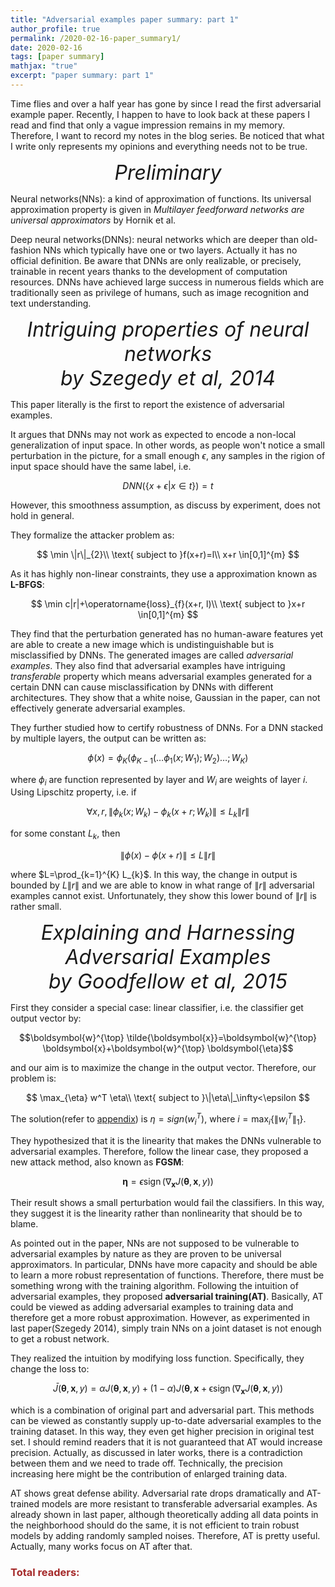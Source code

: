```yaml
---
title: "Adversarial examples paper summary: part 1"
author_profile: true
permalink: /2020-02-16-paper_summary1/
date: 2020-02-16
tags: [paper summary]
mathjax: "true"
excerpt: "paper summary: part 1"
---
```


Time flies and over a half year has gone by since I read the first adversarial example paper. Recently, I happen to have to look back at these papers I read and find that only a vague impression remains in my memory. Therefore, I want to record my notes in the blog series. Be noticed that what I write only represents my opinions and everything needs not to be true.

<p style="text-align: center;"><font size='+3'><i>Preliminary</i></font></p>

Neural networks(NNs): a kind of approximation of functions. Its universal approximation property is given in  *Multilayer feedforward networks are universal approximators* by Hornik et al.

Deep neural networks(DNNs): neural networks which are deeper than old-fashion NNs which typically have one or two layers. Actually it has no official definition. Be aware that DNNs are only realizable, or precisely, trainable in recent years thanks to the development of computation resources. DNNs have achieved large success in numerous fields which are traditionally seen as privilege of humans, such as image recognition and text understanding.

<p style="text-align: center;"><font size='+3'><i>Intriguing properties of neural networks<br> by Szegedy et al, 2014</i></font></p>


This paper literally is the first to report the existence of adversarial examples. 

It argues that DNNs may not work as expected to encode a non-local generalization of input space. In other words, as people won't notice a small perturbation in the picture, for a small enough $\epsilon$, any samples in the rigion of input space should have the same label, i.e. 

$$DNN(\{x+\epsilon|x\in t\}) = t$$ 

However, this smoothness assumption, as discuss by experiment, does not hold in general.

They formalize the attacker problem as:

$$
\min \|r\|_{2}\\
\text{ subject to }f(x+r)=l\\
x+r \in[0,1]^{m}
$$

As it has highly non-linear constraints, they use a approximation known as **L-BFGS**:

$$
\min c|r|+\operatorname{loss}_{f}(x+r, l)\\
\text{ subject to }x+r \in[0,1]^{m}
$$

They find that the perturbation generated has no human-aware features yet are able to create a new image which is undistinguishable but is misclassified by DNNs. The generated images are called *adversarial examples*. They also find that adversarial examples have intriguing *transferable* property which means adversarial examples generated for a certain DNN can cause misclassification by DNNs with different architectures. They show that a white noise, Gaussian in the paper, can not effectively generate adversarial examples.

They further studied how to certify robustness of DNNs. For a DNN stacked by multiple layers, the output can be written as:

$$\phi(x)=\phi_{K}\left(\phi_{K-1}\left(\ldots \phi_{1}\left(x ; W_{1}\right) ; W_{2}\right) \ldots ; W_{K}\right)$$

where $\phi_i$ are function represented by layer and $W_i$ are weights of layer $i$. Using Lipschitz property, i.e. if

$$\forall x, r,\left\|\phi_{k}\left(x ; W_{k}\right)-\phi_{k}\left(x+r ; W_{k}\right)\right\| \leq L_{k}\|r\|$$

for some constant $L_{k}$, then 

$$\|\phi(x)-\phi(x+r)\| \leq L\|r\|$$

where $L=\prod_{k=1}^{K} L_{k}$. In this way, the change in output is bounded by $L \|r\|$ and we are able to know in what range of $\|r\|$ adversarial examples cannot exist. Unfortunately, they show this lower bound of $\|r\|$ is rather small.

<p style="text-align: center;"><font size='+3'><i>Explaining and Harnessing Adversarial Examples<br> by Goodfellow et al, 2015</i></font></p> 

First they consider a special case: linear classifier, i.e. the classifier get output vector by:

$$\boldsymbol{w}^{\top} \tilde{\boldsymbol{x}}=\boldsymbol{w}^{\top} \boldsymbol{x}+\boldsymbol{w}^{\top} \boldsymbol{\eta}$$

and our aim is to maximize the change in the output vector. Therefore, our problem is:

$$
\max_{\eta} w^T \eta\\
\text{ subject to }\|\eta\|_\infty<\epsilon
$$

The solution(refer to [appendix](https://algebraloveme.github.io/2020-02-16-appendix-for-paper-summary1/)) is $\eta = sign(w_i^T)$,  where $i=\max_{i}\{\|w_i^T\|_1\}$.

They hypothesized that it is the linearity that makes the DNNs vulnerable to adversarial examples. Therefore, follow the linear case, they proposed a new attack method, also known as **FGSM**:

$$\boldsymbol{\eta}=\epsilon \operatorname{sign}\left(\nabla_{\boldsymbol{x}} J(\boldsymbol{\theta}, \boldsymbol{x}, y)\right)$$

Their result shows a small perturbation would fail the classifiers. In this way, they suggest it is the linearity rather than nonlinearity that should be to blame.

As pointed out in the paper, NNs are not supposed to be vulnerable to adversarial examples by nature as they are proven to be universal approximators. In particular, DNNs have more capacity and should be able to learn a more robust representation of functions. Therefore, there must be something wrong with the training algorithm. Following the intuition of adversarial examples, they proposed **adversarial training(AT)**. Basically, AT could be viewed as adding adversarial examples to training data and therefore get a more robust approximation. However, as experimented in last paper(Szegedy 2014), simply train NNs on a joint dataset is not enough to get a robust network.

They realized the intuition by modifying loss function. Specifically, they change the loss to:

$$\bar{J}(\boldsymbol{\theta}, \boldsymbol{x}, y)=\alpha J(\boldsymbol{\theta}, \boldsymbol{x}, y)+(1-\alpha) J\left(\boldsymbol{\theta}, \boldsymbol{x}+\operatorname{\epsilon sign}\left(\nabla_{\boldsymbol{x}} J(\boldsymbol{\theta}, \boldsymbol{x}, y)\right)\right.$$

which is a combination of original part and adversarial part. This methods can be viewed as constantly supply up-to-date adversarial examples to the training dataset. In this way, they even get higher precision in original test set. I should remind readers that it is not guaranteed that AT would increase precision. Actually, as discussed in later works, there is a contradiction between them and we need to trade off. Technically, the precision increasing here might be the contribution of enlarged training data.

AT shows great defense ability. Adversarial rate drops dramatically and AT-trained models are more resistant to transferable adversarial examples. As already shown in last paper, although theoretically adding all data points in the neighborhood should do the same, it is not efficient to train robust models by adding randomly sampled noises. Therefore, AT is pretty useful. Actually, many works focus on AT after that.



<script async src="//busuanzi.ibruce.info/busuanzi/2.3/busuanzi.pure.mini.js">
</script>

<h3 id="busuanzi_container_page_pv" style="align-content: center; color:brown; font: 200">
  Total readers: <span id="busuanzi_value_page_pv"></span>
</h3>
